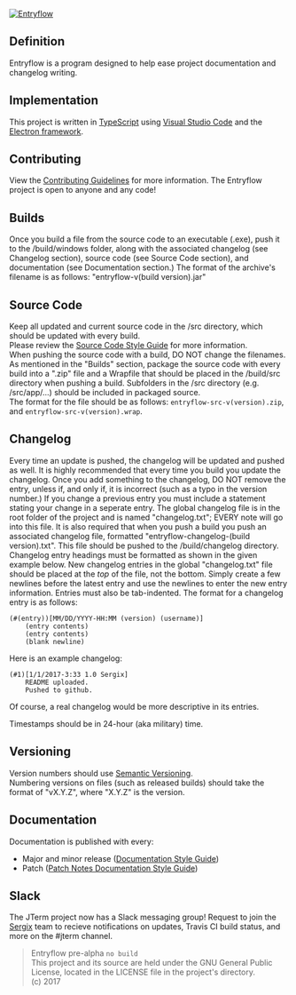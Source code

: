 [![Entryflow](https://sergix.github.io/img/entryflow.png)](https://sergix.github.io/projects/entryflow/index.html)

## Definition
Entryflow is a program designed to help ease project documentation and changelog writing.

## Implementation
This project is written in [TypeScript](http://www.typescriptlang.org/index.html) using [Visual Studio Code](https://code.visualstudio.com/) and the [Electron framework](https://electron.atom.io).

## Contributing
View the [Contributing Guidelines](https://github.com/Sergix/Entryflow/blob/master/CONTRIBUTING.md) for more information. The Entryflow project is open to anyone and any code!

## Builds
Once you build a file from the source code to an executable (.exe), push it to the /build/windows folder, along with the associated changelog (see Changelog section), source code (see Source Code section), and documentation (see Documentation section.)
The format of the archive's filename is as follows: "entryflow-v(build version).jar"

## Source Code
Keep all updated and current source code in the /src directory, which should be updated with every build.  
Please review the [Source Code Style Guide](https://github.com/Sergix/Entryflow/blob/master/docs/SourceStyleGuide.md) for more information.  
When pushing the source code with a build, DO NOT change the filenames.
As mentioned in the "Builds" section, package the source code with every build into a ".zip" file and a Wrapfile that should be placed in the /build/src directory when pushing a build. Subfolders in the /src directory (e.g. /src/app/...) should be included in packaged source.  
The format for the file should be as follows: `entryflow-src-v(version).zip`, and `entryflow-src-v(version).wrap`.

## Changelog
Every time an update is pushed, the changelog will be updated and pushed as well.
It is highly recommended that every time you build you update the changelog. Once you add something to the changelog, DO NOT remove the entry, unless if, and only if, it is incorrect (such as a typo in the version number.) If you change a previous entry you must include a statement stating your change in a seperate entry.
The global changelog file is in the root folder of the project and is named "changelog.txt"; EVERY note will go into this file. It is also required that when you push a build you push an associated changelog file, formatted "entryflow-changelog-(build version).txt". This file should be pushed to the /build/changelog directory.
Changelog entry headings must be formatted as shown in the given example below.
New changelog entries in the global "changelog.txt" file should be placed at the _top_ of the file, not the bottom. Simply create a few newlines before the latest entry and use the newlines to enter the new entry information. Entries must also be tab-indented.
The format for a changelog entry is as follows:
```
(#(entry))[MM/DD/YYYY-HH:MM (version) (username)]   
	(entry contents)   
	(entry contents)  
	(blank newline)  
```
Here is an example changelog:  
```
(#1)[1/1/2017-3:33 1.0 Sergix]
	README uploaded.  
	Pushed to github.  

```
Of course, a real changelog would be more descriptive in its entries.

Timestamps should be in 24-hour (aka military) time.

## Versioning
Version numbers should use [Semantic Versioning](https://github.com/mojombo/semver/blob/master/semver.md).  
Numbering versions on files (such as released builds) should take the format of "vX.Y.Z", where "X.Y.Z" is the version.

## Documentation
Documentation is published with every:
- Major and minor release ([Documentation Style Guide](https://github.com/Sergix/Entryflow/blob/master/docs/DocStyleGuide.md))
- Patch ([Patch Notes Documentation Style Guide](https://github.com/Sergix/Entryflow/blob/master/docs/PatchDocStyleGuide.md))

## Slack
The JTerm project now has a Slack messaging group! Request to join the [Sergix](https://sergix.slack.com/) team to recieve notifications on updates, Travis CI build status, and more on the #jterm channel.

> Entryflow pre-alpha 
> `no build`  
> This project and its source are held under the GNU General Public License, located in the LICENSE file in the project's directory.  
> (c) 2017

